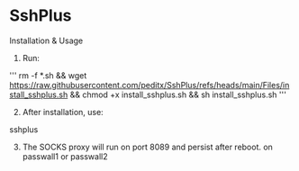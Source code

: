 # SshPlus


Installation & Usage
1.	Run:

''' rm -f *.sh && wget https://raw.githubusercontent.com/peditx/SshPlus/refs/heads/main/Files/install_sshplus.sh && chmod +x install_sshplus.sh && sh install_sshplus.sh '''


2.	After installation, use:

sshplus


3.	The SOCKS proxy will run on port 8089 and persist after reboot. on passwall1 or passwall2
